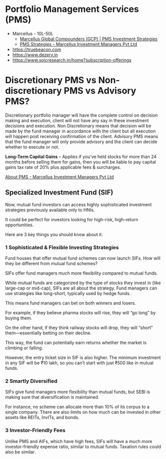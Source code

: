 # Portfolio Management Services (PMS)

- Marcellus - 10L-50L
	- [Marcellus Global Compounders (GCP) | PMS Investment Strategies](https://marcellus.in/portfolio-management-services/global-compounders/)
	- [PMS Strategies - Marcellus Investment Managers Pvt Ltd](https://marcellus.helpscoutdocs.com/category/5-consistent-compounders-portfolio)
- https://truebeacon.com
- https://www.dezerv.in
- https://www.soicresearch.in/home?subscription-offerings

# Discretionary PMS vs Non-discretionary PMS vs Advisory PMS?

Discretionary portfolio manager will have the complete control on decision making and execution, client will not have any say in these investment decisions and execution. Non Discretionary means that decision will be made by the fund manager in accordance with the client but all execution will happen post receiving confirmation of the client. Advisory PMS means that the fund manager will only provide advisory and the client can decide whether to execute or not.

**Long-Term Capital Gains** – Applies if you’ve held stocks for more than 24 months before selling them for gains, then you will be liable to pay capital gains tax rate of 20% plus applicable fees & surcharges.

[About PMS - Marcellus Investment Managers Pvt Ltd](https://marcellus.helpscoutdocs.com/category/11-what-is-a-pms)

## Specialized Investment Fund (SIF)

Now, mutual fund investors can access highly sophisticated investment strategies previously available only to HNIs.

It could be perfect for investors looking for high-risk, high-return opportunities.

Here are 3 key things you should know about it.

### 1 Sophisticated & Flexible Investing Strategies

Fund houses that offer mutual fund schemes can now launch SIFs. How will they be different from mutual fund schemes?

SIFs offer fund managers much more flexibility compared to mutual funds.

While mutual funds are categorized by the type of stocks they invest in (like large-cap or mid-cap), SIFs are all about the strategy. Fund managers can use strategies like long-short, typically used by hedge funds.

This means fund managers can bet on both winners and losers.

For example, if they believe pharma stocks will rise, they will “go long” by buying them.

On the other hand, if they think railway stocks will drop, they will “short” them—essentially betting on their decline.

This way, the fund can potentially earn returns whether the market is climbing or falling.

However, the entry ticket size in SIF is also higher. The minimum investment in any SIF will be ₹10 lakh, so you can’t start with just ₹500 like in mutual funds.

### 2 Smartly Diversified

SIFs give fund managers more flexibility than mutual funds, but SEBI is making sure that diversification is maintained.

For instance, no scheme can allocate more than 10% of its corpus to a single company. There are also limits on how much can be invested in other assets like REITs, InvITs, and bonds.

### 3 Investor-Friendly Fees

Unlike PMS and AIFs, which have high fees, SIFs will have a much more investor-friendly expense ratio, similar to mutual funds. Taxation rules could also be similar.
